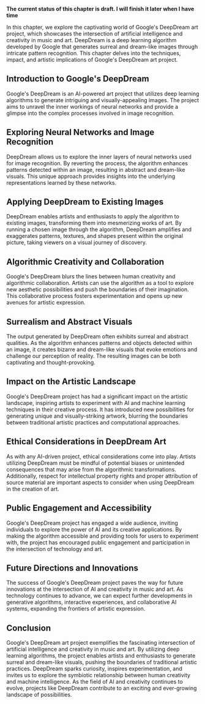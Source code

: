 **The current status of this chapter is draft. I will finish it later when I have time**

In this chapter, we explore the captivating world of Google's DeepDream art project, which showcases the intersection of artificial intelligence and creativity in music and art. DeepDream is a deep learning algorithm developed by Google that generates surreal and dream-like images through intricate pattern recognition. This chapter delves into the techniques, impact, and artistic implications of Google's DeepDream art project.

Introduction to Google's DeepDream
----------------------------------

Google's DeepDream is an AI-powered art project that utilizes deep learning algorithms to generate intriguing and visually-appealing images. The project aims to unravel the inner workings of neural networks and provide a glimpse into the complex processes involved in image recognition.

Exploring Neural Networks and Image Recognition
-----------------------------------------------

DeepDream allows us to explore the inner layers of neural networks used for image recognition. By reverting the process, the algorithm enhances patterns detected within an image, resulting in abstract and dream-like visuals. This unique approach provides insights into the underlying representations learned by these networks.

Applying DeepDream to Existing Images
-------------------------------------

DeepDream enables artists and enthusiasts to apply the algorithm to existing images, transforming them into mesmerizing works of art. By running a chosen image through the algorithm, DeepDream amplifies and exaggerates patterns, textures, and shapes present within the original picture, taking viewers on a visual journey of discovery.

Algorithmic Creativity and Collaboration
----------------------------------------

Google's DeepDream blurs the lines between human creativity and algorithmic collaboration. Artists can use the algorithm as a tool to explore new aesthetic possibilities and push the boundaries of their imagination. This collaborative process fosters experimentation and opens up new avenues for artistic expression.

Surrealism and Abstract Visuals
-------------------------------

The output generated by DeepDream often exhibits surreal and abstract qualities. As the algorithm enhances patterns and objects detected within an image, it creates bizarre and dream-like visuals that evoke emotions and challenge our perception of reality. The resulting images can be both captivating and thought-provoking.

Impact on the Artistic Landscape
--------------------------------

Google's DeepDream project has had a significant impact on the artistic landscape, inspiring artists to experiment with AI and machine learning techniques in their creative process. It has introduced new possibilities for generating unique and visually-striking artwork, blurring the boundaries between traditional artistic practices and computational approaches.

Ethical Considerations in DeepDream Art
---------------------------------------

As with any AI-driven project, ethical considerations come into play. Artists utilizing DeepDream must be mindful of potential biases or unintended consequences that may arise from the algorithmic transformations. Additionally, respect for intellectual property rights and proper attribution of source material are important aspects to consider when using DeepDream in the creation of art.

Public Engagement and Accessibility
-----------------------------------

Google's DeepDream project has engaged a wide audience, inviting individuals to explore the power of AI and its creative applications. By making the algorithm accessible and providing tools for users to experiment with, the project has encouraged public engagement and participation in the intersection of technology and art.

Future Directions and Innovations
---------------------------------

The success of Google's DeepDream project paves the way for future innovations at the intersection of AI and creativity in music and art. As technology continues to advance, we can expect further developments in generative algorithms, interactive experiences, and collaborative AI systems, expanding the frontiers of artistic expression.

Conclusion
----------

Google's DeepDream art project exemplifies the fascinating intersection of artificial intelligence and creativity in music and art. By utilizing deep learning algorithms, the project enables artists and enthusiasts to generate surreal and dream-like visuals, pushing the boundaries of traditional artistic practices. DeepDream sparks curiosity, inspires experimentation, and invites us to explore the symbiotic relationship between human creativity and machine intelligence. As the field of AI and creativity continues to evolve, projects like DeepDream contribute to an exciting and ever-growing landscape of possibilities.
